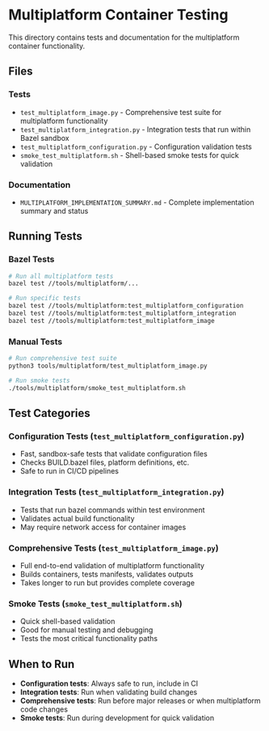 # Multiplatform Container Testing

This directory contains tests and documentation for the multiplatform container functionality.

## Files

### Tests
- `test_multiplatform_image.py` - Comprehensive test suite for multiplatform functionality
- `test_multiplatform_integration.py` - Integration tests that run within Bazel sandbox
- `test_multiplatform_configuration.py` - Configuration validation tests
- `smoke_test_multiplatform.sh` - Shell-based smoke tests for quick validation

### Documentation
- `MULTIPLATFORM_IMPLEMENTATION_SUMMARY.md` - Complete implementation summary and status

## Running Tests

### Bazel Tests
```bash
# Run all multiplatform tests
bazel test //tools/multiplatform/...

# Run specific tests
bazel test //tools/multiplatform:test_multiplatform_configuration
bazel test //tools/multiplatform:test_multiplatform_integration
bazel test //tools/multiplatform:test_multiplatform_image
```

### Manual Tests
```bash
# Run comprehensive test suite
python3 tools/multiplatform/test_multiplatform_image.py

# Run smoke tests
./tools/multiplatform/smoke_test_multiplatform.sh
```

## Test Categories

### Configuration Tests (`test_multiplatform_configuration.py`)
- Fast, sandbox-safe tests that validate configuration files
- Checks BUILD.bazel files, platform definitions, etc.
- Safe to run in CI/CD pipelines

### Integration Tests (`test_multiplatform_integration.py`)
- Tests that run bazel commands within test environment
- Validates actual build functionality
- May require network access for container images

### Comprehensive Tests (`test_multiplatform_image.py`)
- Full end-to-end validation of multiplatform functionality
- Builds containers, tests manifests, validates outputs
- Takes longer to run but provides complete coverage

### Smoke Tests (`smoke_test_multiplatform.sh`)
- Quick shell-based validation
- Good for manual testing and debugging
- Tests the most critical functionality paths

## When to Run

- **Configuration tests**: Always safe to run, include in CI
- **Integration tests**: Run when validating build changes
- **Comprehensive tests**: Run before major releases or when multiplatform code changes
- **Smoke tests**: Run during development for quick validation
